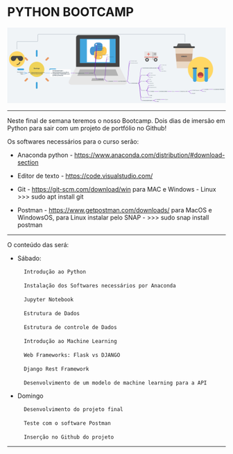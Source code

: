 # PYTHON BOOTCAMP

![alt text](PYTHON_BOOTCAMP.png "Python Bootcamp")

---

Neste final de semana teremos o nosso Bootcamp. Dois dias de imersão em Python para sair com um projeto de portfólio no Github!

Os softwares necessários para o curso serão:

- Anaconda python - https://www.anaconda.com/distribution/#download-section

- Editor de texto - https://code.visualstudio.com/

- Git - https://git-scm.com/download/win 
para MAC e Windows - Linux >>> sudo apt install git
- Postman - https://www.getpostman.com/downloads/ para MacOS e WindowsOS, para Linux instalar pelo SNAP - >>> sudo snap install postman

---

O conteúdo das será:

- Sábado:

        Introdução ao Python

        Instalação dos Softwares necessários por Anaconda

        Jupyter Notebook

        Estrutura de Dados

        Estrutura de controle de Dados

        Introdução ao Machine Learning

        Web Frameworks: Flask vs DJANGO

        Django Rest Framework

        Desenvolvimento de um modelo de machine learning para a API


- Domingo

        Desenvolvimento do projeto final

        Teste com o software Postman

        Inserção no Github do projeto

---
